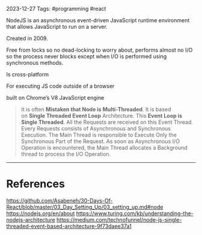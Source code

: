 2023-12-27
Tags: #programming #react 

NodeJS is an asynchronous event-driven JavaScript runtime environment that allows JavaScript to run on a server. 

Created in 2009.

Free from locks so no dead-locking to worry about, performs almost no I/O so the process never blocks except when I/O is performed using synchronous methods.

Is cross-platform

For executing JS code outside of a browser

built on Chrome’s V8 JavaScript engine

> It is often **Mistaken that Node is Multi-Threaded**. It is based on **Single Threaded Event Loop** Architecture. This **Event Loop is Single Threaded**. All the Requests are received on this Event Thread. Every Requests consists of Asynchronous and Synchronous Execution. The Main Thread is responsible to Execute Only the Synchronous Part of the Request. As soon as Asynchronous I/O Operation is encountered, the Main Thread allocates a Background thread to process the I/O Operation.

---
# References
https://github.com/Asabeneh/30-Days-Of-React/blob/master/03_Day_Setting_Up/03_setting_up.md#node
https://nodejs.org/en/about
https://www.turing.com/kb/understanding-the-nodejs-architecture
https://medium.com/technofunnel/node-js-single-threaded-event-based-architecture-9f73daee37a1